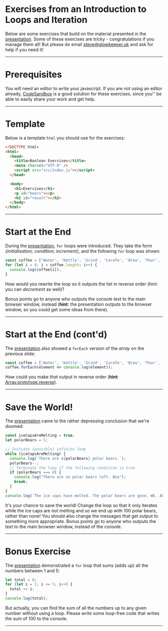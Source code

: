 # Exercises from an Introduction to Loops and Iteration

Below are some exercises that build on the material presented in the [presentation](../presentation/iteration.html). Some of these exercises are tricky -  congratulations if you manage them all! But please do email steve@glowkeeper.uk and ask for help if you need it!

- - -

# Prerequisites

You will need an editor to write your javascript. If you are not using an editor already, [CodeSandbox](https://codesandbox.io/) is a good solution for these exercises, since you'' be able to easily share your work and get help.
- - -

# Template

Below is a template `html` you should use for the exercises:

```html
<!DOCTYPE html>
<html>
  <head>
    <title>Boolean Exercises</title>
    <meta charset="UTF-8" />
    <script src="src/index.js"></script>
  </head>

  <body>
    <h1>Exercises</h1>
    <p id="bears"></p>
    <h2 id="result"></h2>
  </body>
</html>
```

- - -

# Start at the End

During the [presentation](../presentation/iteration.html), `for` loops were introduced. They take the form _{initialisation; condition; increment}_, and the following `for` loop was shown:

```javascript
const coffee = ['Water', 'Kettle', 'Grind', 'Carafe', 'Brew', 'Pour', 'Enjoy'];
for (let i = 0; i < coffee.length; i++) {
  console.log(coffee[i]);
}
```

How would you rewrite the loop so it outputs the list in reverse order (hint: you can _decrement_ as well)? 

Bonus points go to anyone who outputs the console text to the main browser window, instead (**hint**: the presentation outputs to the browser window, so you could get some ideas from there).

- - -

# Start at the End (cont'd)

The [presentation](../presentation/iteration.html) also showed a `forEach` version of the _array_ on the previous slide:

```javascript
const coffee = ['Water', 'Kettle', 'Grind', 'Carafe', 'Brew', 'Pour', 'Enjoy'];
coffee.forEach(element => console.log(element));
```

How could you make _that_ output in reverse order (**hint**: [Array.prototype.reverse](https://developer.mozilla.org/en-US/docs/Web/JavaScript/Reference/Global_Objects/Array/reverse)).

- - -

# Save the World!

The [presentation](../presentation/iteration.html) came to the rather depressing conclusion that we're doomed:

```javascript
const iceCapsAreMelting = true;
let polarBears = 5;

// Initiate (possible) infinite loop
while (iceCapsAreMelting) {
  console.log(`There are ${polarBears} polar bears.`);
  polarBears--;
  // Terminate the loop if the following condition is true
  if (polarBears === 0) {
    console.log("There are no polar bears left. Boo");
    break;
  }
}
console.log(`The ice caps have melted. The polar bears are gone. WE. ARE. DOOMED :(`);
```

It's your chance to save the world! Change the loop so that it only iterates while the ice caps are _not_ melting and so we end up with 100 polar bears, rather than none! You should also change the messages that get output to something more appropriate. Bonus points go to anyone who outputs the text to the main browser window, instead of the console.

- - -

# Bonus Exercise

The [presentation](../presentation/iteration.md) demonstrated a `for` loop that sums (adds up) all the numbers between 1 and 5:

```javascript
let total = 0;
for (let i = 1; i <= 5; i++) {
  total += i;
}
console.log(total);
```

But actually, you can find the sum of all the numbers up to any given number without using a loop. Please write some loop-free code that writes the sum of 100 to the console.

- - -
